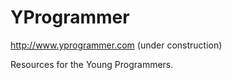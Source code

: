 YProgrammer
===========

http://www.yprogrammer.com (under construction)

Resources for the Young Programmers.
